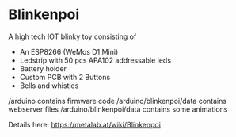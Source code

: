 # Blinkenpoi 

A high tech IOT blinky toy consisting of
* An ESP8266 (WeMos D1 Mini)
* Ledstrip with 50 pcs APA102 addressable leds
* Battery holder
* Custom PCB with 2 Buttons
* Bells and whistles

/arduino contains firmware code 
/arduino/blinkenpoi/data contains webserver files
/arduino/blinkenpoi/data contains some animations 

Details here: https://metalab.at/wiki/Blinkenpoi

